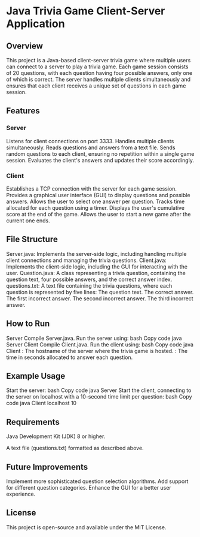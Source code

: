 # Java Trivia Game Client-Server Application
## Overview
This project is a Java-based client-server trivia game where multiple users can connect to a server to play a trivia game.
Each game session consists of 20 questions, with each question having four possible answers, only one of which is correct.
The server handles multiple clients simultaneously and ensures that each client receives a unique set of questions in each game session.

## Features
### Server
Listens for client connections on port 3333.
Handles multiple clients simultaneously.
Reads questions and answers from a text file.
Sends random questions to each client, ensuring no repetition within a single game session.
Evaluates the client's answers and updates their score accordingly.
### Client
Establishes a TCP connection with the server for each game session.
Provides a graphical user interface (GUI) to display questions and possible answers.
Allows the user to select one answer per question.
Tracks time allocated for each question using a timer.
Displays the user's cumulative score at the end of the game.
Allows the user to start a new game after the current one ends.
## File Structure
Server.java: Implements the server-side logic, including handling multiple client connections and managing the trivia questions.
Client.java: Implements the client-side logic, including the GUI for interacting with the user.
Question.java: A class representing a trivia question, containing the question text, four possible answers, and the correct answer index.
questions.txt: A text file containing the trivia questions, where each question is represented by five lines:
The question text.
The correct answer.
The first incorrect answer.
The second incorrect answer.
The third incorrect answer.
## How to Run
Server
Compile Server.java.
Run the server using:
bash
Copy code
java Server
Client
Compile Client.java.
Run the client using:
bash
Copy code
java Client <server-hostname> <time-limit>
<server-hostname>: The hostname of the server where the trivia game is hosted.
<time-limit>: The time in seconds allocated to answer each question.
## Example Usage
Start the server:
bash
Copy code
java Server
Start the client, connecting to the server on localhost with a 10-second time limit per question:
bash
Copy code
java Client localhost 10
## Requirements
Java Development Kit (JDK) 8 or higher.

A text file (questions.txt) formatted as described above.
## Future Improvements
Implement more sophisticated question selection algorithms.
Add support for different question categories.
Enhance the GUI for a better user experience.
## License
This project is open-source and available under the MIT License.
